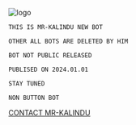 </a>

![logo](https://i.ibb.co/0Xzsqf1/In-Shot-20220218-194616984.jpg)


</a>

`THIS IS MR-KALINDU NEW BOT`

`OTHER ALL BOTS ARE DELETED BY HIM`

`BOT NOT PUBLIC RELEASED`

`PUBLISED ON 2024.01.01`

`STAY TUNED`

`NON BUTTON BOT`

<a href="https://Wa.me/+94758179948">CONTACT MR-KALINDU </a>
   </a>    

